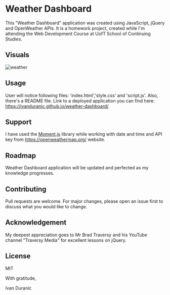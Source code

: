 # Weather Dashboard

This "Weather Dashboard" application was created using JavaScript, jQuery and OpenWeather APIs. It is a homework project, created while I'm attending the Web Development Course at UofT School of Continuing Studies.

## Visuals

![weather](https://user-images.githubusercontent.com/61889668/98499365-558f9f00-2217-11eb-8538-b73c63238c1e.jpg)

## Usage

User will notice following files: 'index.html','style.css' and 'script.js'. Also, there's a README file.
Link to a deployed application you can find here: https://ivanduranic.github.io/weather-dashboard/

## Support

I have used the [Moment.js](https://momentjs.com/) library while working with date and time and API key from https://openweathermap.org/ website.

## Roadmap

Weather Dashboard application will be updated and perfected as my knowledge progresses. 

## Contributing

Pull requests are welcome. For major changes, please open an issue first to discuss what you would like to change.

## Acknowledgement

My deepest appreciation goes to Mr Brad Traversy and his YouTube channel "Traversy Media" for excellent lessons on jQuery.

## License

MIT


With gratitude,


Ivan Duranic

